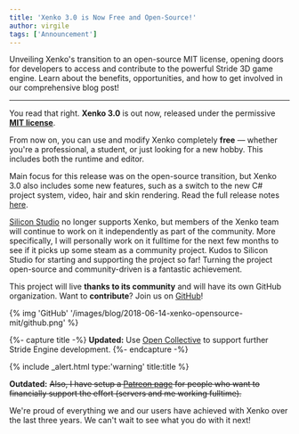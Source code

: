 ```yaml
---
title: 'Xenko 3.0 is Now Free and Open-Source!'
author: virgile
tags: ['Announcement']
---
```


Unveiling Xenko's transition to an open-source MIT license, opening doors for developers to access and contribute to the powerful Stride 3D game engine. Learn about the benefits, opportunities, and how to get involved in our comprehensive blog post!

---

You read that right. <b>Xenko 3.0</b> is out now, released under the permissive <b><a href="https://opensource.org/licenses/MIT">MIT license</a></b>. 

From now on, you can use and modify Xenko completely <b>free</b> — whether you're a professional, a student, or just looking for a new hobby. This includes both the runtime and editor.

Main focus for this release was on the open-source transition, but Xenko 3.0 also includes some new features, such as a switch to the new C# project system, video, hair and skin rendering. Read the full release notes [here](https://doc.stride3d.net/3.0/en/ReleaseNotes/ReleaseNotes.html).

<a href="https://www.siliconstudio.co.jp/en">Silicon Studio</a> no longer supports Xenko, but members of the Xenko team will continue to work on it independently as part of the community. More specifically, I will personally work on it fulltime for the next few months to see if it picks up some steam as a community project. Kudos to Silicon Studio for starting and supporting the project so far! Turning the project open-source and community-driven is a fantastic achievement.

This project will live <b>thanks to its community</b> and will have its own GitHub organization. Want to <b>contribute</b>? Join us on [GitHub](https://github.com/xenko3d/xenko/)!

{% img 'GitHub' '/images/blog/2018-06-14-xenko-opensource-mit/github.png' %}

{%- capture title -%}
<strong>Updated:</strong> Use <a href="{{site.links.open-collective-url}}" target="_blank" rel="noopener">Open Collective</a> to support further Stride Engine development.
{%- endcapture -%}

{% include _alert.html type:'warning' title:title %}
 
**Outdated:**
 ~~Also, I have setup a [Patreon page](https://www.patreon.com/xenko) for people who want to financially support the effort (servers and me working fulltime).~~

We're proud of everything we and our users have achieved with Xenko over the last three years. We can't wait to see what you do with it next!